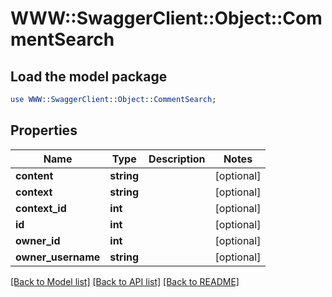 # WWW::SwaggerClient::Object::CommentSearch

## Load the model package
```perl
use WWW::SwaggerClient::Object::CommentSearch;
```

## Properties
Name | Type | Description | Notes
------------ | ------------- | ------------- | -------------
**content** | **string** |  | [optional] 
**context** | **string** |  | [optional] 
**context_id** | **int** |  | [optional] 
**id** | **int** |  | [optional] 
**owner_id** | **int** |  | [optional] 
**owner_username** | **string** |  | [optional] 

[[Back to Model list]](../README.md#documentation-for-models) [[Back to API list]](../README.md#documentation-for-api-endpoints) [[Back to README]](../README.md)


